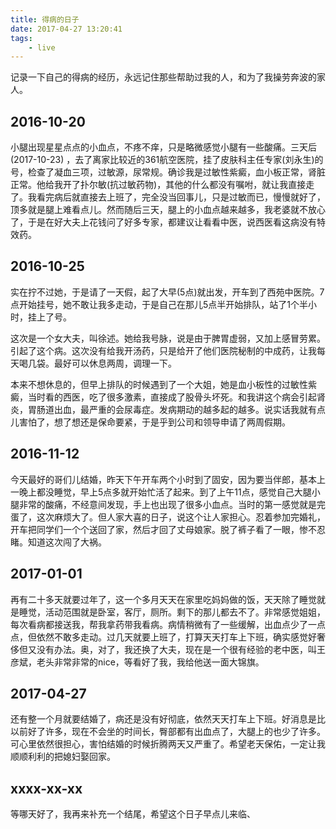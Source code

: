 ```yaml
---
title: 得病的日子
date: 2017-04-27 13:20:41
tags:
    - live
---
```

记录一下自己的得病的经历，永远记住那些帮助过我的人，和为了我操劳奔波的家人。

## 2016-10-20
   小腿出现星星点点的小血点，不疼不痒，只是略微感觉小腿有一些酸痛。三天后(2017-10-23) ，去了离家比较近的361航空医院，挂了皮肤科主任专家(刘永生)的号，检查了凝血三项，过敏源，尿常规。确诊我是过敏性紫癜，血小板正常，肾脏正常。他给我开了扑尔敏(抗过敏药物)，其他的什么都没有嘱咐，就让我直接走了。我看完病后就直接去上班了，完全没当回事儿，只是过敏而已，慢慢就好了，顶多就是腿上难看点儿。然而随后三天，腿上的小血点越来越多，我老婆就不放心了，于是在好大夫上花钱问了好多专家，都建议让看看中医，说西医看这病没有特效药。

## 2016-10-25
   实在拧不过她，于是请了一天假，起了大早(5点)就出发，开车到了西苑中医院。7点开始挂号，她不敢让我多走动，于是自己在那儿5点半开始排队，站了1个半小时，挂上了号。
   
   这次是一个女大夫，叫徐述。她给我号脉，说是由于脾胃虚弱，又加上感冒劳累。引起了这个病。这次没有给我开汤药，只是给开了他们医院秘制的中成药，让我每天喝几袋。最好可以休息两周，调理一下。
   
   本来不想休息的，但早上排队的时候遇到了一个大姐，她是血小板性的过敏性紫癜，当时看的西医，吃了很多激素，直接成了股骨头坏死。和我讲这个病会引起肾炎，胃肠道出血，最严重的会尿毒症。发病期动的越多起的越多。说实话我就有点儿害怕了，想了想还是保命要紧，于是乎到公司和领导申请了两周假期。
   
## 2016-11-12
  今天最好的哥们儿结婚，昨天下午开车两个小时到了固安，因为要当伴郎，基本上一晚上都没睡觉，早上5点多就开始忙活了起来。到了上午11点，感觉自己大腿小腿非常的酸痛，不经意间发现，手上也出现了很多小血点。当时的第一感觉就是完蛋了，这次麻烦大了。但人家大喜的日子，说这个让人家担心。忍着参加完婚礼，开车把同学们一个个送回了家，然后才回了丈母娘家。脱了裤子看了一眼，惨不忍睹。知道这次闯了大祸。
  
## 2017-01-01
再有二十多天就要过年了，这一个多月天天在家里吃妈妈做的饭，天天除了睡觉就是睡觉，活动范围就是卧室，客厅，厕所。剩下的那儿都去不了。非常感觉姐姐，每次看病都接送我，帮我拿药带我看病。病情稍微有了一些缓解，出血点少了一点点，但依然不敢多走动。过几天就要上班了，打算天天打车上下班，确实感觉好奢侈但又没有办法。奥，对了，我还换了大夫，现在是一个很有经验的老中医，叫王彦斌，老头非常非常的nice，等看好了我，我给他送一面大锦旗。

## 2017-04-27
还有整一个月就要结婚了，病还是没有好彻底，依然天天打车上下班。好消息是比以前好了许多，现在不会坐的时间长，臀部都有出血点了，大腿上的也少了许多。可心里依然很担心，害怕结婚的时候折腾两天又严重了。希望老天保佑，一定让我顺顺利利的把媳妇娶回家。

## xxxx-xx-xx
等哪天好了，我再来补充一个结尾，希望这个日子早点儿来临、
  
  
